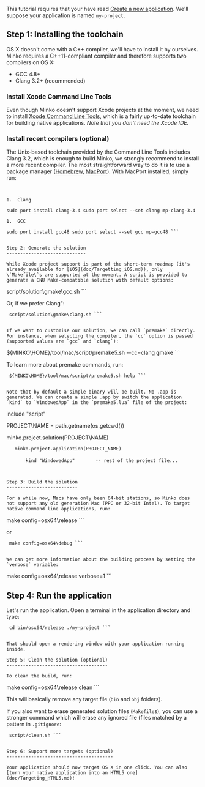 This tutorial requires that your have read [Create a new application](doc/Create_a_new_application.md). We'll suppose your application is named `my-project`.

Step 1: Installing the toolchain
--------------------------------

OS X doesn't come with a C++ compiler, we'll have to install it by ourselves. Minko requires a C++11-compliant compiler and therefore supports two compilers on OS X:

-   GCC 4.8+
-   Clang 3.2+ (recommended)

### Install Xcode Command Line Tools

Even though Minko doesn't support Xcode projects at the moment, we need to install [Xcode Command Line Tools](https://developer.apple.com/downloads/index.action), which is a fairly up-to-date toolchain for building native applications. *Note that you don't need the Xcode IDE.*

### Install recent compilers (optional)

The Unix-based toolchain provided by the Command Line Tools includes Clang 3.2, which is enough to build Minko, we strongly recommend to install a more recent compiler. The most straightforward way to do it is to use a package manager ([Homebrew](http://brew.sh/), [MacPort](http://www.macports.org/)). With MacPort installed, simply run:

```


1.  Clang

sudo port install clang-3.4 sudo port select --set clang mp-clang-3.4

1.  GCC

sudo port install gcc48 sudo port select --set gcc mp-gcc48 ```


Step 2: Generate the solution
-----------------------------

While Xcode project support is part of the short-term roadmap (it's already available for [iOS](doc/Targetting_iOS.md)), only \`Makefile\`s are supported at the moment. A script is provided to generate a GNU Make-compatible solution with default options:

```
 script/solution\gmake\gcc.sh ```


Or, if we prefer Clang":

```
 script/solution\gmake\clang.sh ```


If we want to customise our solution, we can call `premake` directly. For instance, when selecting the compiler, the `cc` option is passed (supported values are `gcc` and `clang`):

```
 ${MINKO\HOME}/tool/mac/script/premake5.sh --cc=clang gmake ```


To learn more about premake commands, run:

```
 ${MINKO\HOME}/tool/mac/script/premake5.sh help ```


Note that by default a simple binary will be built. No .app is generated. We can create a simple .app by switch the application `kind` to `WindowedApp` in the `premake5.lua` file of the project:

```
 include "script"

PROJECT\NAME = path.getname(os.getcwd())

minko.project.solution(PROJECT\NAME)

`   minko.project.application(PROJECT_NAME)`

`       kind "WindowedApp"`
`       -- rest of the project file...`

```


Step 3: Build the solution
--------------------------

For a while now, Macs have only been 64-bit stations, so Minko does not support any old generation Mac (PPC or 32-bit Intel). To target native command line applications, run:

```
 make config=osx64\release ```


or

```
 make config=osx64\debug ```


We can get more information about the building process by setting the `verbose` variable:

```
 make config=osx64\release verbose=1 ```


Step 4: Run the application
---------------------------

Let's run the application. Open a terminal in the application directory and type:

```
 cd bin/osx64/release ./my-project ```


That should open a rendering window with your application running inside.

Step 5: Clean the solution (optional)
-------------------------------------

To clean the build, run:

```
 make config=osx64\release clean ```


This will basically remove any target file (`bin` and `obj` folders).

If you also want to erase generated solution files (`Makefile`s), you can use a stronger command which will erase any ignored file (files matched by a pattern in `.gitignore`:

```
 script/clean.sh ```


Step 6: Support more targets (optional)
---------------------------------------

Your application should now target OS X in one click. You can also [turn your native application into an HTML5 one](doc/Targeting_HTML5.md)!

